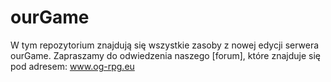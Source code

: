 # ourGame
W tym repozytorium znajdują się wszystkie zasoby z nowej edycji serwera ourGame.
Zapraszamy do odwiedzenia naszego [forum], które znajduje się pod adresem: www.og-rpg.eu
